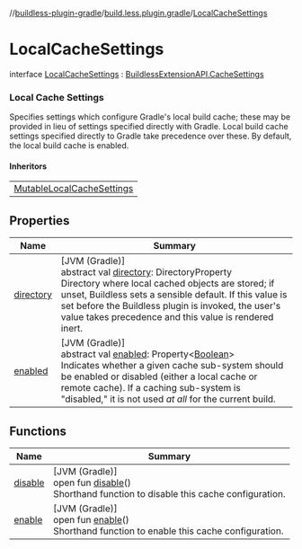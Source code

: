 //[buildless-plugin-gradle](../../../index.md)/[build.less.plugin.gradle](../index.md)/[LocalCacheSettings](index.md)

# LocalCacheSettings

interface [LocalCacheSettings](index.md) : [BuildlessExtensionAPI.CacheSettings](../-buildless-extension-a-p-i/-cache-settings/index.md)

###  Local Cache Settings

Specifies settings which configure Gradle's local build cache; these may be provided in lieu of settings specified directly with Gradle. Local build cache settings specified directly to Gradle take precedence over these. By default, the local build cache is enabled.

#### Inheritors

| |
|---|
| [MutableLocalCacheSettings](../-mutable-local-cache-settings/index.md) |

## Properties

| Name | Summary |
|---|---|
| [directory](directory.md) | [JVM (Gradle)]<br>abstract val [directory](directory.md): DirectoryProperty<br>Directory where local cached objects are stored; if unset, Buildless sets a sensible default. If this value is set before the Buildless plugin is invoked, the user's value takes precedence and this value is rendered inert. |
| [enabled](../-buildless-extension-a-p-i/-cache-settings/enabled.md) | [JVM (Gradle)]<br>abstract val [enabled](../-buildless-extension-a-p-i/-cache-settings/enabled.md): Property&lt;[Boolean](https://kotlinlang.org/api/latest/jvm/stdlib/kotlin/-boolean/index.html)&gt;<br>Indicates whether a given cache sub-system should be enabled or disabled (either a local cache or remote cache). If a caching sub-system is &quot;disabled,&quot; it is not used *at all* for the current build. |

## Functions

| Name | Summary |
|---|---|
| [disable](../-buildless-extension-a-p-i/-cache-settings/disable.md) | [JVM (Gradle)]<br>open fun [disable](../-buildless-extension-a-p-i/-cache-settings/disable.md)()<br>Shorthand function to disable this cache configuration. |
| [enable](../-buildless-extension-a-p-i/-cache-settings/enable.md) | [JVM (Gradle)]<br>open fun [enable](../-buildless-extension-a-p-i/-cache-settings/enable.md)()<br>Shorthand function to enable this cache configuration. |
